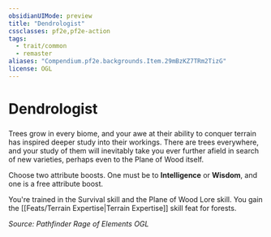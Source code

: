 ```yaml
---
obsidianUIMode: preview
title: "Dendrologist"
cssclasses: pf2e,pf2e-action
tags:
  - trait/common
  - remaster
aliases: "Compendium.pf2e.backgrounds.Item.29mBzKZ7TRm2TizG"
license: OGL
---
```

# Dendrologist

### 






Trees grow in every biome, and your awe at their ability to conquer terrain has inspired deeper study into their workings. There are trees everywhere, and your study of them will inevitably take you ever further afield in search of new varieties, perhaps even to the Plane of Wood itself.

Choose two attribute boosts. One must be to **Intelligence** or **Wisdom**, and one is a free attribute boost.

You're trained in the Survival skill and the Plane of Wood Lore skill. You gain the [[Feats/Terrain Expertise|Terrain Expertise]] skill feat for forests.

*Source: Pathfinder Rage of Elements*
*OGL*